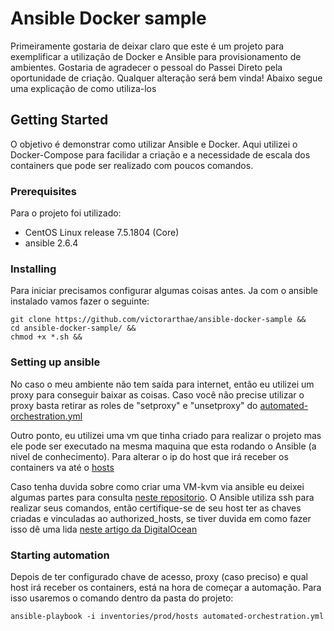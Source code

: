 # Ansible Docker sample

Primeiramente gostaria de deixar claro que este é um projeto para exemplificar a utilização de Docker e Ansible para provisionamento de ambientes.
Gostaria de agradecer o pessoal do Passei Direto pela oportunidade de criação. Qualquer alteração será bem vinda!
Abaixo segue uma explicação de como utiliza-los

## Getting Started

O objetivo é demonstrar como utilizar Ansible e Docker. 
Aqui utilizei o Docker-Compose para facilidar a criação e a necessidade de escala dos containers que pode ser realizado com poucos comandos.

### Prerequisites

Para o projeto foi utilizado:

- CentOS Linux release 7.5.1804 (Core)
- ansible 2.6.4

### Installing

Para iniciar precisamos configurar algumas coisas antes.
Ja com o ansible instalado vamos fazer o seguinte:

```
git clone https://github.com/victorarthae/ansible-docker-sample &&
cd ansible-docker-sample/ &&
chmod +x *.sh &&
```

### Setting up ansible
No caso o meu ambiente não tem saída para internet, então eu utilizei um proxy para conseguir baixar as coisas.
Caso você não precise utilizar o proxy basta retirar as roles de "setproxy" e "unsetproxy" do [automated-orchestration.yml](https://github.com/victorarthae/ansible-docker-sample/blob/master/automated-orchestration.yml)

Outro ponto, eu utilizei uma vm que tinha criado para realizar o projeto mas ele pode ser executado na mesma maquina que esta rodando o Ansible (a nivel de conhecimento).
Para alterar o ip do host que irá receber os containers va até o [hosts](https://github.com/victorarthae/ansible-docker-sample/blob/master/inventories/prod/hosts)

Caso tenha duvida sobre como criar uma VM-kvm via ansible eu deixei algumas partes para consulta [neste repositorio](https://github.com/victorarthae/infra-scripts).
O Ansible utiliza ssh para realizar seus comandos, então certifique-se de seu host ter as chaves criadas e vinculadas ao authorized_hosts, se tiver duvida em como fazer isso dê uma lida [neste artigo da DigitalOcean](https://www.digitalocean.com/community/tutorials/how-to-set-up-ssh-keys--2)

### Starting automation

Depois de ter configurado chave de acesso, proxy (caso preciso) e qual host irá receber os containers, está na hora de começar a automação.
Para isso usaremos o comando dentro da pasta do projeto:

```
ansible-playbook -i inventories/prod/hosts automated-orchestration.yml
```
